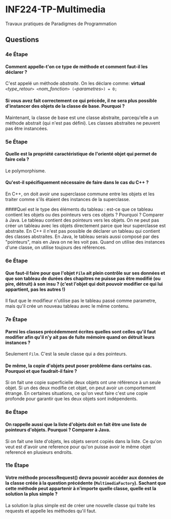 # INF224-TP-Multimedia
Travaux pratiques de Paradigmes de Programmation

## Questions

### 4e Étape

#### Comment appelle-t'on ce type de méthode et comment faut-il les déclarer ?
C'est appelé un méthode *abstraite*. On les déclare comme:
**virtual**` <`*type_retour*`> <`*nom_fonction*`> (<`*parametres*`>) = 0;`

#### Si vous avez fait correctement ce qui précède, il ne sera plus possible d'instancer des objets de la classe de base. Pourquoi ?
Maintenant, la classe de base est une classe abstraite, parcequ'elle a un méthode abstrait (qui n'est pas défini). Les classes abstraites ne peuvent pas être instancées.

### 5e Étape

#### Quelle est la propriété caractéristique de l'orienté objet qui permet de faire cela ?
Le polymorphisme.

#### Qu'est-il spécifiquement nécessaire de faire dans le cas du C++ ?
En C++, on doit avoir une superclasse commune entre les objets et les traiter comme s'ils étaient des instances de la superclasse.

####Quel est le type des éléments du tableau : est-ce que ce tableau contient les objets ou des pointeurs vers ces objets ? Pourquoi ? Comparer à Java.
Le tableau contient des pointeurs vers les objets. On ne peut pas créer un tableau avec les objets directement parce que leur superclasse est abstraite. En C++ il n'est pas possible de déclarer un tableau qui contient des classes abstraites. En Java, le tableau serais aussi composé par des "pointeurs", mais en Java on ne les voit pas. Quand on utilise des instances d'une classe, on utilise toujours des références.

### 6e Étape

#### Que faut-il faire pour que l'objet `Film` ait plein contrôle sur ses données et que son tableau de durées des chapitres ne puisse pas être modifié (ou pire, détruit) à son insu ? (c'est l'objet qui doit pouvoir modifier ce qui lui appartient, pas les autres !)
Il faut que le modifieur n'utilise pas le tableau passé comme parametre, mais qu'il crée un nouveau tableau avec le même contenu.

### 7e Étape

#### Parmi les classes précédemment écrites quelles sont celles qu'il faut modifier afin qu'il n'y ait pas de fuite mémoire quand on détruit leurs instances ?
Seulement `Film`. C'est la seule classe qui a des pointeurs.

#### De même, la copie d'objets peut poser problème dans certains cas. Pourquoi et que faudrait-il faire ?
Si on fait une copie superficielle deux objets ont une référence à un seule objet. Si un des deux modifie cet objet, on peut avoir un comportement étrange. En certaines situations, ce qu'on veut faire c'est une copie profonde pour garantir que les deux objets sont indépendents.

### 8e Étape

#### On rappelle aussi que la liste d'objets doit en fait être une liste de pointeurs d'objets. Pourquoi ? Comparer à Java.
Si on fait une liste d'objets, les objets seront copiés dans la liste. Ce qu'on veut est d'avoir une reference pour qu'on puisse avoir le même objet referencé en plusieurs endroits.

### 11e Étape

#### Votre méthode processRequest() devra pouvoir accéder aux données de la classe créée à la question précédente (`MultimediaFactory`). Sachant que cette méthode peut appartenir à n'importe quelle classe, quelle est la solution la plus simple ?

La solution la plus simple est de créer une nouvelle classe qui traite les requests et appelle les méthodes qu'il faut. 
